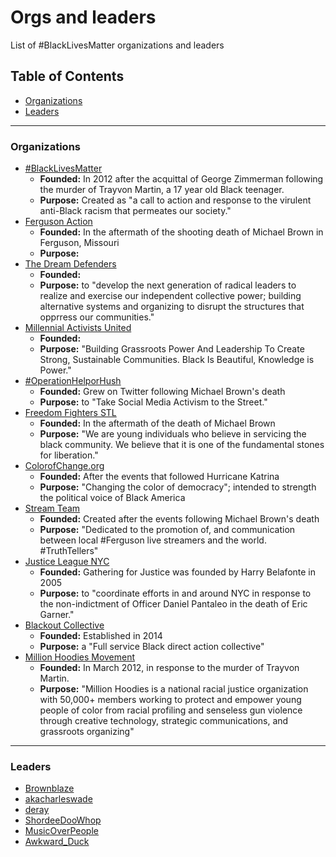 Orgs and leaders
====

List of #BlackLivesMatter organizations and leaders

Table of Contents
-------

- [Organizations](#organizations)
- [Leaders](#leaders)

-------

### Organizations
- [#BlackLivesMatter](http://blacklivesmatter.com)
	* **Founded:** In 2012 after the acquittal of George Zimmerman following the murder of Trayvon Martin, a 17 year old Black teenager.
	* **Purpose:** Created as "a call to action and response to the virulent anti-Black racism that permeates our society."
- [Ferguson Action](http://fergusonaction.com/)
	* **Founded:** In the aftermath of the shooting death of Michael Brown in Ferguson, Missouri
	* **Purpose:**
- [The Dream Defenders](http://dreamdefenders.org)
	* **Founded:**
	* **Purpose:** to "develop the next generation of radical leaders to realize and exercise our independent collective power; building alternative systems and organizing to disrupt the structures that opprress our communities."
- [Millennial Activists United](http://millennialau.tumblr.com/)
	* **Founded:**
	* **Purpose:** "Building Grassroots Power And Leadership To Create Strong, Sustainable Communities. Black Is Beautiful, Knowledge is Power."
- [#OperationHelporHush](http://operationhelporhush.org/)
	* **Founded:** Grew on Twitter following Michael Brown's death
	* **Purpose:** to "Take Social Media Activism to the Street."
- [Freedom Fighters STL](https://twitter.com/FF_STL)
	* **Founded:** In the aftermath of the death of Michael Brown
	* **Purpose:** "We are young individuals who believe in servicing the black community. We believe that it is one of the fundamental stones for liberation."
- [ColorofChange.org](http://colorofchange.org/)
	* **Founded:** After the events that followed Hurricane Katrina
	* **Purpose:** "Changing the color of democracy"; intended to strength the political voice of Black America
- [Stream Team](https://twitter.com/fergusonstream1)
	* **Founded:** Created after the events following Michael Brown's death
	* **Purpose:** "Dedicated to the promotion of, and communication between local #Ferguson live streamers and the world. #TruthTellers"
- [Justice League NYC](http://www.gatheringforjustice.org/)
	* **Founded:** Gathering for Justice was founded by Harry Belafonte in 2005
	* **Purpose:** to "coordinate efforts in and around NYC in response to the non-indictment of Officer Daniel Pantaleo in the death of Eric Garner."
- [Blackout Collective](http://www.blackoutcollective.org)
  * **Founded:** Established in 2014
  * **Purpose:** a "Full service Black direct action collective"
- [Million Hoodies Movement](http:www.mhoodies.org)
  * **Founded:** In March 2012, in response to the murder of Trayvon Martin.
  * **Purpose:** "Million Hoodies is a national racial justice organization with 50,000+ members working to protect and empower young people of color from racial profiling and senseless gun violence through creative technology, strategic communications, and grassroots organizing"
  
-------

### Leaders
- [Brownblaze](http://twitter.com/brownblaze)
- [akacharleswade](http://twitter.com/akacharleswade)
- [deray](https://twitter.com/deray)
- [ShordeeDooWhop](https://twitter.com/Nettaaaaaaaa)
- [MusicOverPeople](https://twitter.com/musicoverpeople)
- [Awkward_Duck](https://twitter.com/Awkward_Duck)
